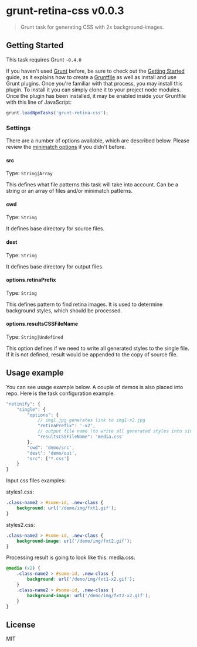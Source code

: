 # grunt-retina-css v0.0.3

> Grunt task for generating CSS with 2x background-images.

## Getting Started
This task requires Grunt `~0.4.0`

If you haven't used [Grunt](http://gruntjs.com/) before, be sure to check out the [Getting Started](http://gruntjs.com/getting-started) guide, as it explains how to create a [Gruntfile](http://gruntjs.com/sample-gruntfile) as well as install and use Grunt plugins. Once you're familiar with that process, you may install this plugin. To install it you can simply clone it to your project node modules. 
Once the plugin has been installed, it may be enabled inside your Gruntfile with this line of JavaScript:

```js
grunt.loadNpmTasks('grunt-retina-css');
```
### Settings

There are a number of options available, which are described below. Please review the [minimatch options](https://github.com/isaacs/minimatch#options) if you didn't before.

#### src
Type: `String|Array`

This defines what file patterns this task will take into account. Can be a string or an array of files and/or minimatch patterns.

#### cwd
Type: `String`

It defines base directory for source files.

#### dest

Type: `String`

It defines base directory for output files.

#### options.retinaPrefix
Type: `String`

This defines pattern to find retina images. It is used to determine background styles, which should be processed.

#### options.resultsCSSFileName
Type: `String|Undefined`

This option defines if we need to write all generated styles to the single file. If it is not defined, result would be appended to the copy of source file.

## Usage example

You can see usage example below. A couple of demos is also placed into repo.
Here is the task configuration example.

```javascript
"retinify": {
    "single": {
        "options": {
            // img1.jpg generates link to img1-x2.jpg
            "retinaPrefix": '-x2',
            // output file name (to write all generated styles into single file)
            "resultsCSSFileName": 'media.css' 
        },
        "cwd": 'demo/src',
        "dest": 'demo/out',
        "src": ['*.css']
    }
}
```
Input css files examples:

styles1.css:

```css
.class-name2 > #some-id, .new-class {
    background: url('/demo/img/fxt1.gif');
}
```

styles2.css:

```css
.class-name2 > #some-id, .new-class {
    background-image: url('/demo/img/fxt2.gif');
}
```

Processing result is going to look like this.
media.css:

```css
@media (x2) {
    .class-name2 > #some-id, .new-class {
        background: url('/demo/img/fxt1-x2.gif');
    }
    .class-name2 > #some-id, .new-class {
        background-image: url('/demo/img/fxt2-x2.gif');
    }
}
```

## License

MIT
